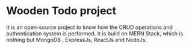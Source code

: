# Wooden Todo project

It is an open-source project to know how the CRUD operations and authentication system is performed. 
It is build on MERN Stack, which is nothing but MongoDB , ExpressJs, ReactJs and NodeJs.

